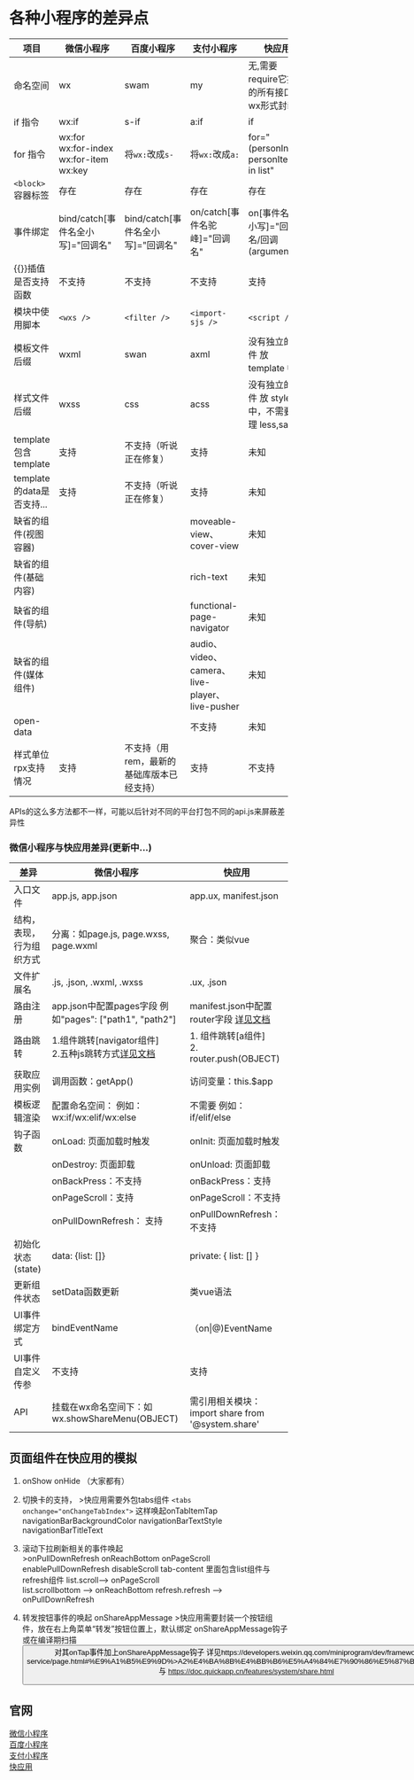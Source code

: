 # 各种小程序的差异点

| 项目                 | 微信小程序                                               | 百度小程序                        | 支付小程序                    | 快应用                                         |
| -------------------- | -------------------------------------------------------- | --------------------------------- | ----------------------------- | ---------------------------------------------- |
| 命名空间             | wx                                                       | swam                              | my                            | 无,需要require它提供的所有接口按wx形式封装                                             |
| if 指令              | wx:if                                                    | s-if                              | a:if                          | if                                             |
| for 指令             | wx:for<br /> wx:for-index<br /> wx:for-item<br /> wx:key | 将`wx:`改成`s-`                   | 将`wx:`改成`a:`               | for="(personIndex, personItem) in list"        |
| `<block>`容器标签    | 存在                                                     | 存在                              | 存在                          | 存在                                           |
| 事件绑定             | bind/catch[事件名全小写]="回调名"                        | bind/catch[事件名全小写]="回调名" | on/catch[事件名驼峰]="回调名" | on[事件名全小写]="回调名/回调(arguments)"      |
| {{}}插值是否支持函数 | 不支持                                                   | 不支持                            | 不支持                        | 支持                                           |
| 模块中使用脚本       | `<wxs />`                                                | `<filter />`                      | `<import-sjs />`              | `<script />`                                   |
| 模板文件后缀         | wxml                                                     | swan                              | axml                          | 没有独立的文件 放 template 中                  |
| 样式文件后缀         | wxss                                                     | css                               | acss                          | 没有独立的文件 放 style 中，不需要处理 less,sass |
| template包含template       | 支持                                               |不支持（听说正在修复）                     | 支持              | 未知
| template的data是否支持...       | 支持                                               |不支持（听说正在修复）                     | 支持              | 未知
| 缺省的组件(视图容器)      |                                               |                     |    moveable-view、cover-view           | 未知
| 缺省的组件(基础内容)      |                                               |                     |    rich-text           | 未知
| 缺省的组件(导航)     |                                                  |                     | functional-page-navigator           | 未知
 缺省的组件(媒体组件)      |                                               |                     |    audio、video、camera、live-player、live-pusher           | 未知
 open-data      |                                               |                     |    不支持           | 未知
| 样式单位rpx支持情况       | 支持                                               |不支持（用rem，最新的基础库版本已经支持）                     | 支持              | 不支持



APIs的这么多方法都不一样，可能以后针对不同的平台打包不同的api.js来屏蔽差异性


  

      
### 微信小程序与快应用差异(更新中...)

| 差异                     | 微信小程序                                                   | 快应用                                                       |
| ------------------------ | ------------------------------------------------------------ | ------------------------------------------------------------ |
| 入口文件                 | app.js, app.json                                             | app.ux, manifest.json                                        |
| 结构，表现，行为组织方式 | 分离：如page.js, page.wxss, page.wxml                        | 聚合：类似vue                                                |
| 文件扩展名               | .js, .json, .wxml, .wxss                                     | .ux, .json                                                   |
| 路由注册                 | app.json中配置pages字段 例如"pages": ["path1", "path2"]      | manifest.json中配置router字段 [详见文档](https://doc.quickapp.cn/tutorial/getting-started/project-configuration.html) |
| 路由跳转                 | 1.组件跳转[navigator组件]<br /> 2.五种js跳转方式[详见文档](https://developers.weixin.qq.com/miniprogram/dev/api/ui-navigate.html#wxnavigatetoobject) | 1. 组件跳转[a组件]<br /> 2. router.push(OBJECT)              |
| 获取应用实例             | 调用函数：getApp()                                           | 访问变量：this.$app                                          |
| 模板逻辑渲染             | 配置命名空间： 例如：wx:if/wx:elif/wx:else                   | 不需要 例如：if/elif/else                                    |
| 钩子函数                 | onLoad: 页面加载时触发                                       | onInit: 页面加载时触发                                       |
|                          | onDestroy: 页面卸载                                          | onUnload: 页面卸载                                           |
|                          | onBackPress：不支持                                          | onBackPress：支持                                            |
|                          | onPageScroll：支持                                           | onPageScroll：不支持                                         |
|                          | onPullDownRefresh： 支持                                     | onPullDownRefresh：不支持                                    |
| 初始化状态(state)        | data: {list: []}                                             | private: { list: [] }                                        |
| 更新组件状态             | setData函数更新                                              | 类vue语法                                                    |
| UI事件绑定方式           | bindEventName                                                | （on\|@)EventName                                            |
| UI事件自定义传参         | 不支持                                                       | 支持                                                         |
| API                      | 挂载在wx命名空间下：如wx.showShareMenu(OBJECT)               | 需引用相关模块：import share from '@system.share'            |


## 页面组件在快应用的模拟
  
  1. onShow onHide （大家都有）
  2. 切换卡的支持，
    >快应用需要外包tabs组件 `<tabs onchange="onChangeTabIndex">` 这样唤起onTabItemTap
    navigationBarBackgroundColor
    navigationBarTextStyle
    navigationBarTitleText

  3. 滚动下拉刷新相关的事件唤起  
    >onPullDownRefresh onReachBottom onPageScroll
    enablePullDownRefresh disableScroll
    tab-content 里面包含list组件与refresh组件
    list.scroll--> onPageScroll  
    list.scrollbottom --> onReachBottom
    refresh.refresh --> onPullDownRefresh
    
  4.  转发按钮事件的唤起  onShareAppMessage
    >快应用需要封装一个按钮组件，放在右上角菜单“转发”按钮位置上，默认绑定 onShareAppMessage钩子
    或在编译期扫描　<button open-type="share"/> 对其onTap事件加上onShareAppMessage钩子
    详见https://developers.weixin.qq.com/miniprogram/dev/framework/app-service/page.html#%E9%A1%B5%E9%9D%>A2%E4%BA%8B%E4%BB%B6%E5%A4%84%E7%90%86%E5%87%BD%E6%95%B0
    与 https://doc.quickapp.cn/features/system/share.html


## 官网
<a href="https://developers.weixin.qq.com/miniprogram/dev/index.html" target="_blank">微信小程序 </a> <br />
<a href="https://smartprogram.baidu.com/docs/develop/tutorial/codedir/">百度小程序 </a> <br />
<a href="https://docs.alipay.com/mini/developer/getting-started">支付小程序</a>  <br />
<a href="https://www.quickapp.cn/">快应用</a>  <br />

